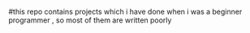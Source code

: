 #this repo contains projects which i have done when i was a beginner programmer , so most of them are written poorly
